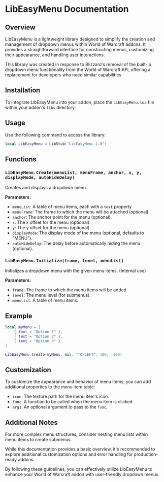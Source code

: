 # LibEasyMenu Documentation

## Overview

LibEasyMenu is a lightweight library designed to simplify the creation and management of dropdown menus within World of Warcraft addons. It provides a straightforward interface for constructing menus, customizing their appearance, and handling user interactions.

This library was created in response to Blizzard's removal of the built-in dropdown menu functionality from the World of Warcraft API, offering a replacement for developers who need similar capabilities.

## Installation

To integrate LibEasyMenu into your addon, place the `LibEasyMenu.lua` file within your addon's `libs` directory.

## Usage

Use the following command to access the library:

```lua
local LibEasyMenu = LibStub("LibEasyMenu-1.0")
```

## Functions

### `LibEasyMenu.Create(menuList, menuFrame, anchor, x, y, displayMode, autoHideDelay)`

Creates and displays a dropdown menu.

**Parameters:**
- `menuList`: A table of menu items, each with a `text` property.
- `menuFrame`: The frame to which the menu will be attached (optional).
- `anchor`: The anchor point for the menu (optional).
- `x`: The x offset for the menu (optional).
- `y`: The y offset for the menu (optional).
- `displayMode`: The display mode of the menu (optional, defaults to "MENU").
- `autoHideDelay`: The delay before automatically hiding the menu (optional).

### `LibEasyMenu.Initialize(frame, level, menuList)`

Initializes a dropdown menu with the given menu items. (Internal use)

**Parameters:**
- `frame`: The frame to which the menu items will be added.
- `level`: The menu level (for submenus).
- `menuList`: A table of menu items.

## Example
```lua
local myMenu = {
    { text = "Option 1" },
    { text = "Option 2" },
    { text = "Option 3" }
}

LibEasyMenu.Create(myMenu, nil, "TOPLEFT", 100, -100)
```

## Customization

To customize the appearance and behavior of menu items, you can add additional properties to the menu item table:

- `icon`: The texture path for the menu item's icon.
- `func`: A function to be called when the menu item is clicked.
- `arg1`: An optional argument to pass to the `func`.

## Additional Notes

For more complex menu structures, consider nesting menu lists within menu items to create submenus.

While this documentation provides a basic overview, it's recommended to explore additional customization options and error handling for production-ready addons.

By following these guidelines, you can effectively utilize LibEasyMenu to enhance your World of Warcraft addon with user-friendly dropdown menus.
